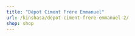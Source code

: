 ```yaml
---
title: "Dépot Ciment Frère Emmanuel"
url: /kinshasa/depot-ciment-frere-emmanuel-2/
shop: shop
---
```

